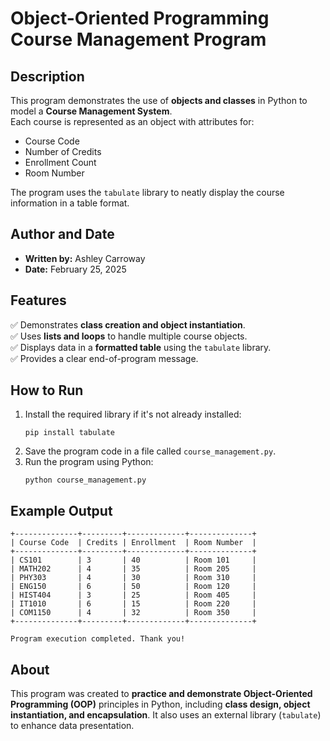 
# Object-Oriented Programming Course Management Program

## Description
This program demonstrates the use of **objects and classes** in Python to model a **Course Management System**.  
Each course is represented as an object with attributes for:

- Course Code
- Number of Credits
- Enrollment Count
- Room Number

The program uses the `tabulate` library to neatly display the course information in a table format.

## Author and Date
- **Written by:** Ashley Carroway  
- **Date:** February 25, 2025  

## Features
✅ Demonstrates **class creation and object instantiation**.  
✅ Uses **lists and loops** to handle multiple course objects.  
✅ Displays data in a **formatted table** using the `tabulate` library.  
✅ Provides a clear end-of-program message.

## How to Run
1. Install the required library if it's not already installed:
    ```
    pip install tabulate
    ```
2. Save the program code in a file called `course_management.py`.
3. Run the program using Python:
    ```
    python course_management.py
    ```

## Example Output
```
+--------------+---------+-------------+--------------+
| Course Code  | Credits | Enrollment  | Room Number  |
+--------------+---------+-------------+--------------+
| CS101        | 3       | 40          | Room 101     |
| MATH202      | 4       | 35          | Room 205     |
| PHY303       | 4       | 30          | Room 310     |
| ENG150       | 6       | 50          | Room 120     |
| HIST404      | 3       | 25          | Room 405     |
| IT1010       | 6       | 15          | Room 220     |
| COM1150      | 4       | 32          | Room 350     |
+--------------+---------+-------------+--------------+

Program execution completed. Thank you!
```

## About
This program was created to **practice and demonstrate Object-Oriented Programming (OOP)** principles in Python, including **class design, object instantiation, and encapsulation**. It also uses an external library (`tabulate`) to enhance data presentation.

